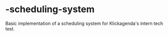 # -scheduling-system
Basic implementation of a scheduling system for Klickagenda's intern tech test.
